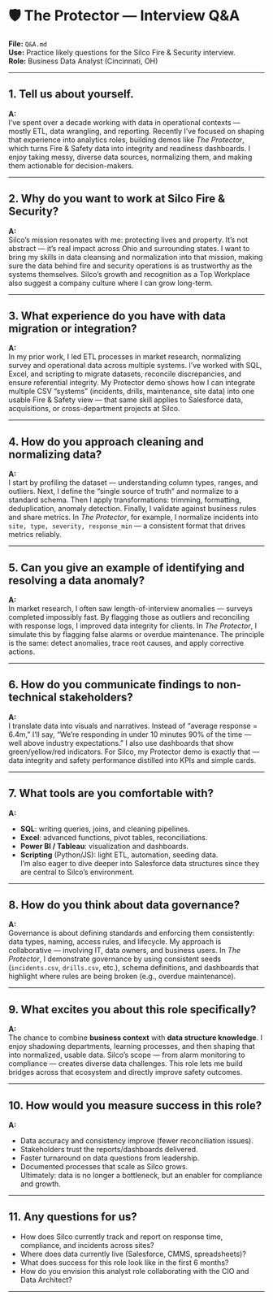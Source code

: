 # 🛡️ The Protector — Interview Q&A
**File:** `Q&A.md`  
**Use:** Practice likely questions for the Silco Fire & Security interview.  
**Role:** Business Data Analyst (Cincinnati, OH)

---

## 1. Tell us about yourself.
**A:**  
I’ve spent over a decade working with data in operational contexts — mostly ETL, data wrangling, and reporting. Recently I’ve focused on shaping that experience into analytics roles, building demos like *The Protector*, which turns Fire & Safety data into integrity and readiness dashboards. I enjoy taking messy, diverse data sources, normalizing them, and making them actionable for decision-makers.

---

## 2. Why do you want to work at Silco Fire & Security?
**A:**  
Silco’s mission resonates with me: protecting lives and property. It’s not abstract — it’s real impact across Ohio and surrounding states. I want to bring my skills in data cleansing and normalization into that mission, making sure the data behind fire and security operations is as trustworthy as the systems themselves. Silco’s growth and recognition as a Top Workplace also suggest a company culture where I can grow long-term.

---

## 3. What experience do you have with data migration or integration?
**A:**  
In my prior work, I led ETL processes in market research, normalizing survey and operational data across multiple systems. I’ve worked with SQL, Excel, and scripting to migrate datasets, reconcile discrepancies, and ensure referential integrity. My Protector demo shows how I can integrate multiple CSV “systems” (incidents, drills, maintenance, site data) into one usable Fire & Safety view — that same skill applies to Salesforce data, acquisitions, or cross-department projects at Silco.

---

## 4. How do you approach cleaning and normalizing data?
**A:**  
I start by profiling the dataset — understanding column types, ranges, and outliers. Next, I define the “single source of truth” and normalize to a standard schema. Then I apply transformations: trimming, formatting, deduplication, anomaly detection. Finally, I validate against business rules and share metrics. In *The Protector*, for example, I normalize incidents into `site, type, severity, response_min` — a consistent format that drives metrics reliably.

---

## 5. Can you give an example of identifying and resolving a data anomaly?
**A:**  
In market research, I often saw length-of-interview anomalies — surveys completed impossibly fast. By flagging those as outliers and reconciling with response logs, I improved data integrity for clients. In *The Protector*, I simulate this by flagging false alarms or overdue maintenance. The principle is the same: detect anomalies, trace root causes, and apply corrective actions.

---

## 6. How do you communicate findings to non-technical stakeholders?
**A:**  
I translate data into visuals and narratives. Instead of “average response = 6.4m,” I’ll say, “We’re responding in under 10 minutes 90% of the time — well above industry expectations.” I also use dashboards that show green/yellow/red indicators. For Silco, my Protector demo is exactly that — data integrity and safety performance distilled into KPIs and simple cards.

---

## 7. What tools are you comfortable with?
**A:**  
- **SQL**: writing queries, joins, and cleaning pipelines.  
- **Excel**: advanced functions, pivot tables, reconciliations.  
- **Power BI / Tableau**: visualization and dashboards.  
- **Scripting** (Python/JS): light ETL, automation, seeding data.  
I’m also eager to dive deeper into Salesforce data structures since they are central to Silco’s environment.

---

## 8. How do you think about data governance?
**A:**  
Governance is about defining standards and enforcing them consistently: data types, naming, access rules, and lifecycle. My approach is collaborative — involving IT, data owners, and business users. In *The Protector*, I demonstrate governance by using consistent seeds (`incidents.csv`, `drills.csv`, etc.), schema definitions, and dashboards that highlight where rules are being broken (e.g., overdue maintenance).

---

## 9. What excites you about this role specifically?
**A:**  
The chance to combine **business context** with **data structure knowledge**. I enjoy shadowing departments, learning processes, and then shaping that into normalized, usable data. Silco’s scope — from alarm monitoring to compliance — creates diverse data challenges. This role lets me build bridges across that ecosystem and directly improve safety outcomes.

---

## 10. How would you measure success in this role?
**A:**  
- Data accuracy and consistency improve (fewer reconciliation issues).  
- Stakeholders trust the reports/dashboards delivered.  
- Faster turnaround on data questions from leadership.  
- Documented processes that scale as Silco grows.  
Ultimately: data is no longer a bottleneck, but an enabler for compliance and growth.

---

## 11. Any questions for us?
- How does Silco currently track and report on response time, compliance, and incidents across sites?  
- Where does data currently live (Salesforce, CMMS, spreadsheets)?  
- What does success for this role look like in the first 6 months?  
- How do you envision this analyst role collaborating with the CIO and Data Architect?  

---
